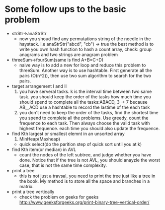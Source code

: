# Some follow ups to the basic problem

- strStr->anaStrStr
	+ now you shoud find any permutations string of the needle in the haystack. i.e anaStrStr("abcd", "cb") -> true
the best method is to write you own hash function to hash a count array, check: group anagrams and two strings are anagram problem
- threeSum->fourSum(same is find A+B=C+D)
	+ naive way is to add a new for loop and reduce this problem to threeSum. Another way is to use hashtable. First
generate all the pairs (O(n^2)), then use two sum algorithm to search for the two pairs.
- target arrangement I and II
	1. you have serveral tasks. k is the interval time between two same task. you should keep the order of the tasks
how much time you should spend to complete all the tasks:ABACD, 3 -> 7 because AB__ACD 
	use a hashtable to record the lastime of the each task
	2. you don't need to keep the order of the tasks, find 
the shortest time you spend to complete all the problems. Use greedy, count the frequence to each task. Then always choose the valid task with highest frequence. each time you should also update the frequence. 
- find Kth largest or smallest elemnt in an unsorted array
	1. MinHeap(Maxheap) 
	+ quick select(do the parition step of quick sort until you at k)
- find Kth item(or median) in AVL
	+ count the nodes of the left subtree, and judge whether you have done. Notice that if the tree is not AVL, you should
anayzle the worst case, that is not the same time complexity.
- print a tree
	+ this is not just a travsal, you need to print the tree just like a tree in the book. My method is to store all the space and branches in a matrix.
- print a tree vertically
	+ check the problem on geeks for geeks http://www.geeksforgeeks.org/print-binary-tree-vertical-order/
 
